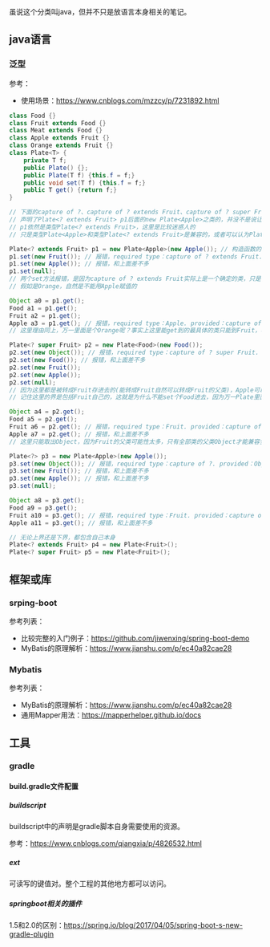 虽说这个分类叫java，但并不只是放语言本身相关的笔记。

## java语言

### 泛型
参考：
* 使用场景：https://www.cnblogs.com/mzzcy/p/7231892.html

```java
class Food {}
class Fruit extends Food {}
class Meat extends Food {}
class Apple extends Fruit {}
class Orange extends Fruit {}
class Plate<T> {
    private T f;
    public Plate() {};
    public Plate(T f) {this.f = f;}
    public void set(T f) {this.f = f;}
    public T get() {return f;}
}

// 下面的capture of ?、capture of ? extends Fruit、capture of ? super Fruit，都是一个实际的类
// 声明了Plate<? extends Fruit> p1后面的new Plate<Apple>之类的，并没不是说让这个p1的类型确定为Plate<Apple>，
// p1依然是类型Plate<? extends Fruit>，这里是比较迷惑人的
// 只是类型Plate<Apple>和类型Plate<? extends Fruit>是兼容的，或者可以认为Plate<Apple>是Plate<? extends Fruit>的子类，后面的几个例子也是类似

Plate<? extends Fruit> p1 = new Plate<Apple>(new Apple()); // 构造函数的参数必须是Apple类，因为new Plate<Apple>声明了Apple
p1.set(new Fruit()); // 报错，required type：capture of ? extends Fruit. provided：Fruit.
p1.set(new Apple()); // 报错，和上面差不多
p1.set(null);
// 两个set方法报错，是因为capture of ? extends Fruit实际上是一个确定的类，只是不知道它是Apple还是Orange，
// 假如是Orange，自然是不能用Apple赋值的

Object a0 = p1.get();
Food a1 = p1.get();
Fruit a2 = p1.get();
Apple a3 = p1.get(); // 报错，required type：Apple. provided：capture of ? extends Fruit.
// 这里理由同上，万一里面是个Orange呢？事实上这里能get到的最具体的类只能到Fruit，毕竟无法确定具体是哪种水果，只知道是水果。

Plate<? super Fruit> p2 = new Plate<Food>(new Food());
p2.set(new Object()); // 报错，required type：capture of ? super Fruit. provided：Object.
p2.set(new Food()); // 报错，和上面差不多
p2.set(new Fruit());
p2.set(new Apple());
p2.set(null);
// 因为这里都是被转成Fruit存进去的(能转成Fruit自然可以转成Fruit的父类)，Apple可以安全转成Fruit，但是Object和Food不行
// 记住这里的界是包括Fruit自己的，这就是为什么不能set个Food进去，因为万一Plate里面是Fruit呢

Object a4 = p2.get();
Food a5 = p2.get();
Fruit a6 = p2.get(); // 报错，required type：Fruit. provided：capture of ? super Fruit.
Apple a7 = p2.get(); // 报错，和上面差不多
// 这里只能取出Object，因为Fruit的父类可能性太多，只有全部类的父类Object才能兼容全部

Plate<?> p3 = new Plate<Apple>(new Apple());
p3.set(new Object()); // 报错，required type：capture of ?. provided：Object.
p3.set(new Fruit()); // 报错，和上面差不多
p3.set(new Apple()); // 报错，和上面差不多
p3.set(null);

Object a8 = p3.get();
Food a9 = p3.get();
Fruit a10 = p3.get(); // 报错，required type：Fruit. provided：capture of ?.
Apple a11 = p3.get(); // 报错，和上面差不多

// 无论上界还是下界，都包含自己本身
Plate<? extends Fruit> p4 = new Plate<Fruit>();
Plate<? super Fruit> p5 = new Plate<Fruit>();
```

## 框架或库

### srping-boot
参考列表：

* 比较完整的入门例子：https://github.com/jiwenxing/spring-boot-demo
* MyBatis的原理解析：https://www.jianshu.com/p/ec40a82cae28

### Mybatis
参考列表：

* MyBatis的原理解析：https://www.jianshu.com/p/ec40a82cae28
* 通用Mapper用法：https://mapperhelper.github.io/docs

## 工具

### gradle

#### build.gradle文件配置

##### buildscript
buildscript中的声明是gradle脚本自身需要使用的资源。

参考：https://www.cnblogs.com/qiangxia/p/4826532.html

##### ext
可读写的键值对。整个工程的其他地方都可以访问。

##### springboot相关的插件
1.5和2.0的区别：https://spring.io/blog/2017/04/05/spring-boot-s-new-gradle-plugin